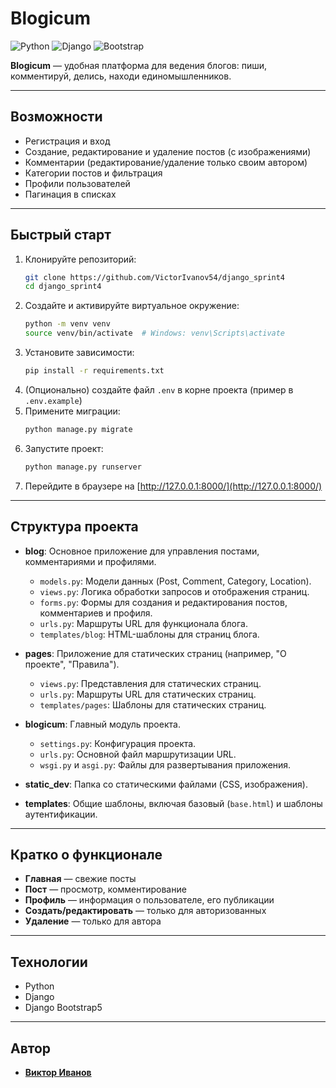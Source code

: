 # Blogicum

![Python](https://img.shields.io/badge/Python-3776AB?logo=python&logoColor=white)
![Django](https://img.shields.io/badge/Django-092E20?logo=django&logoColor=white)
![Bootstrap](https://img.shields.io/badge/Bootstrap-7952B3?logo=bootstrap&logoColor=white)

**Blogicum** — удобная платформа для ведения блогов: пиши, комментируй, делись, находи единомышленников.

---

## Возможности

- Регистрация и вход
- Создание, редактирование и удаление постов (с изображениями)
- Комментарии (редактирование/удаление только своим автором)
- Категории постов и фильтрация
- Профили пользователей
- Пагинация в списках

---

## Быстрый старт

1. Клонируйте репозиторий:
    ```bash
    git clone https://github.com/VictorIvanov54/django_sprint4
    cd django_sprint4
    ```
2. Создайте и активируйте виртуальное окружение:
    ```bash
    python -m venv venv
    source venv/bin/activate  # Windows: venv\Scripts\activate
    ```
3. Установите зависимости:
    ```bash
    pip install -r requirements.txt
    ```
4. (Опционально) создайте файл `.env` в корне проекта (пример в `.env.example`)
5. Примените миграции:
    ```bash
    python manage.py migrate
    ```
6. Запустите проект:
    ```bash
    python manage.py runserver
    ```
7. Перейдите в браузере на [http://127.0.0.1:8000/](http://127.0.0.1:8000/)

---

## Структура проекта

- **blog**: Основное приложение для управления постами, комментариями и профилями.
  - `models.py`: Модели данных (Post, Comment, Category, Location).
  - `views.py`: Логика обработки запросов и отображения страниц.
  - `forms.py`: Формы для создания и редактирования постов, комментариев и профиля.
  - `urls.py`: Маршруты URL для функционала блога.
  - `templates/blog`: HTML-шаблоны для страниц блога.

- **pages**: Приложение для статических страниц (например, "О проекте", "Правила").
  - `views.py`: Представления для статических страниц.
  - `urls.py`: Маршруты URL для статических страниц.
  - `templates/pages`: Шаблоны для статических страниц.

- **blogicum**: Главный модуль проекта.
  - `settings.py`: Конфигурация проекта.
  - `urls.py`: Основной файл маршрутизации URL.
  - `wsgi.py` и `asgi.py`: Файлы для развертывания приложения.

- **static_dev**: Папка со статическими файлами (CSS, изображения).
- **templates**: Общие шаблоны, включая базовый (`base.html`) и шаблоны аутентификации.

---

## Кратко о функционале

- **Главная** — свежие посты
- **Пост** — просмотр, комментирование
- **Профиль** — информация о пользователе, его публикации
- **Создать/редактировать** — только для авторизованных
- **Удаление** — только для автора

---

## Технологии

- Python
- Django
- Django Bootstrap5

---
## Автор
- **[Виктор Иванов](https://github.com/VictorIvanov54)**
